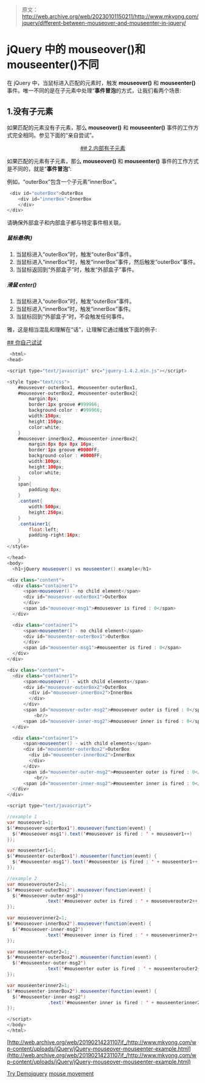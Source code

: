 > 原文：<http://web.archive.org/web/20230101150211/http://www.mkyong.com/jquery/different-between-mouseover-and-mouseenter-in-jquery/>

# jQuery 中的 mouseover()和 mouseenter()不同

在 jQuery 中，当鼠标进入匹配的元素时，触发 **mouseover()** 和 **mouseenter()** 事件。唯一不同的是在子元素中处理“**事件冒泡**的方式，让我们看两个场景:

## 1.没有子元素

如果匹配的元素没有子元素，那么 **mouseover()** 和 **mouseenter()** 事件的工作方式完全相同。参见下面的“亲自尝试”。

 <ins class="adsbygoogle" style="display:block; text-align:center;" data-ad-format="fluid" data-ad-layout="in-article" data-ad-client="ca-pub-2836379775501347" data-ad-slot="6894224149">## 2.内部有子元素

如果匹配的元素有子元素，那么 **mouseover()** 和 **mouseenter()** 事件的工作方式是不同的，就是“**事件冒泡**”:

例如，“outerBox”包含一个子元素“innerBox”。

```java
 <div id="outerBox">OuterBox
	<div id="innerBox">InnerBox
	</div>
</div> 
```

请确保外部盒子和内部盒子都与特定事件相关联。

##### 鼠标悬停()

1.  当鼠标进入“outerBox”时，触发“outerBox”事件。
2.  当鼠标进入“innerBox”时，触发“innerBox”事件，然后触发“outerBox”事件。
3.  当鼠标返回到“外部盒子”时，触发“外部盒子”事件。

##### 滑鼠 enter()

1.  当鼠标进入“outerBox”时，触发“outerBox”事件。
2.  当鼠标进入“innerBox”时，触发“innerBox”事件。
3.  当鼠标回到“外部盒子”时，不会触发任何事件。

雅，这是相当混乱和理解在“话”，让理解它通过播放下面的例子:

 <ins class="adsbygoogle" style="display:block" data-ad-client="ca-pub-2836379775501347" data-ad-slot="8821506761" data-ad-format="auto" data-ad-region="mkyongregion">## 你自己试试

```java
 <html>
<head>

<script type="text/javascript" src="jquery-1.4.2.min.js"></script>

<style type="text/css">
	#mouseover-outerBox1, #mouseenter-outerBox1,
	#mouseover-outerBox2, #mouseenter-outerBox2{
		margin:8px;
		border:1px groove #999966;
		background-color : #999966;
		width:150px;
		height:150px;
		color:white;
	}
	#mouseover-innerBox2, #mouseenter-innerBox2{
		margin:8px 8px 8px 16px;
		border:1px groove #0000FF;
		background-color : #0000FF;
		width:100px;
		height:100px;
		color:white;
	}
	span{
		padding:8px;
	}
	.content{
		width:500px;
		height:250px;
	}
	.container1{
		float:left;
		padding-right:16px;
	}
</style>

</head>
<body>
  <h1>jQuery mouseover() vs mouseenter() example</h1>

<div class="content">
  <div class="container1">
	  <span>mouseover() - no child element</span>
	  <div id="mouseover-outerBox1">OuterBox
	  </div>
	  <span id="mouseover-msg1">#mouseover is fired : 0</span>
  </div>

  <div class="container1">
  	  <span>mouseenter() - no child element</span>
	  <div id="mouseenter-outerBox1">OuterBox
	  </div>
	  <span id="mouseenter-msg1">#mouseenter is fired : 0</span>
  </div>
</div>

<div class="content">
  <div class="container1">
	  <span>mouseover() - with child elements</span>
	  <div id="mouseover-outerBox2">OuterBox
	  	<div id="mouseover-innerBox2">InnerBox
	  	</div>
	  </div>
	  <span id="mouseover-outer-msg2">#mouseover outer is fired : 0</span>
          <br/>
	  <span id="mouseover-inner-msg2">#mouseover inner is fired : 0</span>
  </div>

  <div class="container1">
  	  <span>mouseenter() - with child elements</span>
	  <div id="mouseenter-outerBox2">OuterBox
	  	<div id="mouseenter-innerBox2">InnerBox
	  	</div>
	  </div>
	  <span id="mouseenter-outer-msg2">#mouseenter outer is fired : 0</span>
          <br/>
	  <span id="mouseenter-inner-msg2">#mouseenter inner is fired : 0</span>
  </div>
</div>

<script type="text/javascript">

//example 1
var mouseover1=1;
$('#mouseover-outerBox1').mouseover(function(event) {
  $('#mouseover-msg1').text('#mouseover is fired : ' + mouseover1++)
});

var mouseenter1=1;
$('#mouseenter-outerBox1').mouseenter(function(event) {
  $('#mouseenter-msg1').text('#mouseenter is fired : ' + mouseenter1++)
});

//example 2
var mouseoverouter2=1;
$('#mouseover-outerBox2').mouseover(function(event) {
  $('#mouseover-outer-msg2')
              .text('#mouseover outer is fired : ' + mouseoverouter2++)
});

var mouseoverinner2=1;
$('#mouseover-innerBox2').mouseover(function(event) {
  $('#mouseover-inner-msg2')
              .text('#mouseover inner is fired : ' + mouseoverinner2++)
});

var mouseenterouter2=1;
$('#mouseenter-outerBox2').mouseenter(function(event) {
  $('#mouseenter-outer-msg2')
              .text('#mouseenter outer is fired : ' + mouseenterouter2++)
});

var mouseenterinner2=1;
$('#mouseenter-innerBox2').mouseenter(function(event) {
  $('#mouseenter-inner-msg2')
               .text('#mouseenter inner is fired : ' + mouseenterinner2++)
});

</script>
</body>
</html> 
```

[http://web.archive.org/web/20190214231107if_/http://www.mkyong.com/wp-content/uploads/jQuery/jQuery-mouseover-mouseenter-example.html](http://web.archive.org/web/20190214231107if_/http://www.mkyong.com/wp-content/uploads/jQuery/jQuery-mouseover-mouseenter-example.html)

[Try Demo](http://web.archive.org/web/20190214231107/http://www.mkyong.com/wp-content/uploads/jQuery/jQuery-mouseover-mouseenter-example.html)[jquery](http://web.archive.org/web/20190214231107/http://www.mkyong.com/tag/jquery/) [mouse movement](http://web.archive.org/web/20190214231107/http://www.mkyong.com/tag/mouse-movement/)







